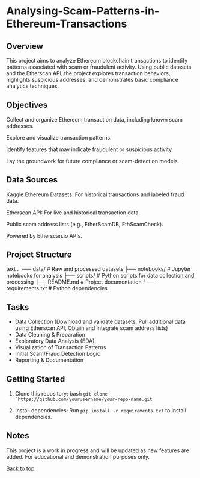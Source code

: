 # Analysing-Scam-Patterns-in-Ethereum-Transactions

## Overview
This project aims to analyze Ethereum blockchain transactions to identify patterns associated with scam or fraudulent activity. Using public datasets and the Etherscan API, the project explores transaction behaviors, highlights suspicious addresses, and demonstrates basic compliance analytics techniques.

## Objectives
Collect and organize Ethereum transaction data, including known scam addresses.

Explore and visualize transaction patterns.

Identify features that may indicate fraudulent or suspicious activity.

Lay the groundwork for future compliance or scam-detection models.

## Data Sources
Kaggle Ethereum Datasets: For historical transactions and labeled fraud data.

Etherscan API: For live and historical transaction data.

Public scam address lists (e.g., EtherScamDB, EthScamCheck).

Powered by Etherscan.io APIs.

## Project Structure
text
.
├── data/                # Raw and processed datasets
├── notebooks/           # Jupyter notebooks for analysis
├── scripts/             # Python scripts for data collection and processing
├── README.md            # Project documentation
└── requirements.txt     # Python dependencies

## Tasks 
 * Data Collection (Download and validate datasets, Pull additional data using Etherscan API, Obtain and integrate scam address lists)
 * Data Cleaning & Preparation
 * Exploratory Data Analysis (EDA)
 * Visualization of Transaction Patterns
 * Initial Scam/Fraud Detection Logic
 * Reporting & Documentation

## Getting Started
1. Clone this repository:
bash
   ```git clone `https://github.com/yourusername/your-repo-name.git```

2. Install dependencies:
   Run `pip install -r requirements.txt` to install dependencies.


## Notes
This project is a work in progress and will be updated as new features are added.
For educational and demonstration purposes only.

[Back to top](hashtag#Analysing-Scam-Patterns-in-Ethereum-Transactions)
